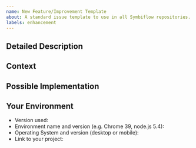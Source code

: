 ```yaml
---
name: New Feature/Improvement Template
about: A standard issue template to use in all Symbiflow repositories. Adapted from [*Open Source Templates*](https://www.talater.com/open-source-templates/#/) by Tal Ater. 
labels: enhancement
---
```

<!--- Provide a general summary of the issue in the Title above -->

## Detailed Description
<!--- Provide a detailed description of the change or addition you are proposing -->

## Context
<!--- Why is this change important to you? How would you use it? -->
<!--- How can it benefit other users? -->

## Possible Implementation
<!--- Not obligatory, but suggest an idea for implementing addition or change -->

## Your Environment
<!--- Include as many relevant details about the environment you experienced the bug in -->
* Version used:
* Environment name and version (e.g. Chrome 39, node.js 5.4):
* Operating System and version (desktop or mobile):
* Link to your project:

